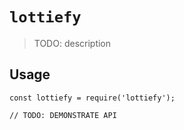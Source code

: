 # `lottiefy`

> TODO: description

## Usage

```
const lottiefy = require('lottiefy');

// TODO: DEMONSTRATE API
```
